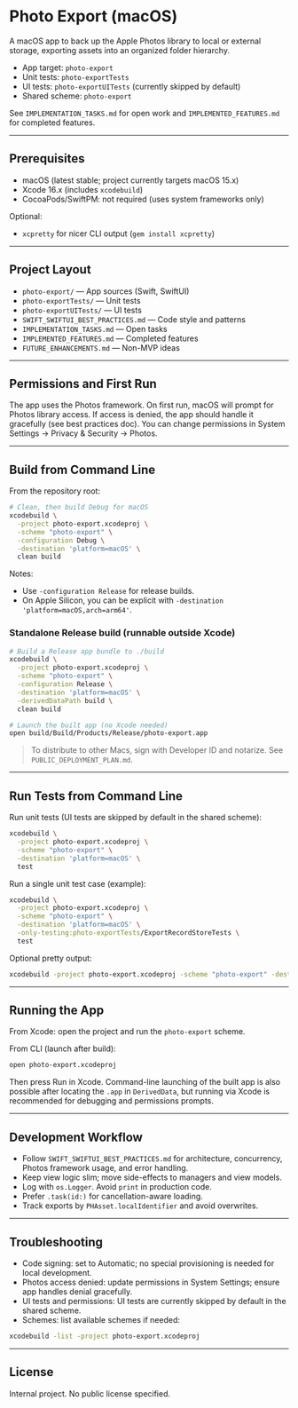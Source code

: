 # Photo Export (macOS)

A macOS app to back up the Apple Photos library to local or external storage, exporting assets into an organized folder hierarchy.

- App target: `photo-export`
- Unit tests: `photo-exportTests`
- UI tests: `photo-exportUITests` (currently skipped by default)
- Shared scheme: `photo-export`

See `IMPLEMENTATION_TASKS.md` for open work and `IMPLEMENTED_FEATURES.md` for completed features.

---

## Prerequisites

- macOS (latest stable; project currently targets macOS 15.x)
- Xcode 16.x (includes `xcodebuild`)
- CocoaPods/SwiftPM: not required (uses system frameworks only)

Optional:
- `xcpretty` for nicer CLI output (`gem install xcpretty`)

---

## Project Layout

- `photo-export/` — App sources (Swift, SwiftUI)
- `photo-exportTests/` — Unit tests
- `photo-exportUITests/` — UI tests
- `SWIFT_SWIFTUI_BEST_PRACTICES.md` — Code style and patterns
- `IMPLEMENTATION_TASKS.md` — Open tasks
- `IMPLEMENTED_FEATURES.md` — Completed features
- `FUTURE_ENHANCEMENTS.md` — Non-MVP ideas

---

## Permissions and First Run

The app uses the Photos framework. On first run, macOS will prompt for Photos library access. If access is denied, the app should handle it gracefully (see best practices doc). You can change permissions in System Settings → Privacy & Security → Photos.

---

## Build from Command Line

From the repository root:

```bash
# Clean, then build Debug for macOS
xcodebuild \
  -project photo-export.xcodeproj \
  -scheme "photo-export" \
  -configuration Debug \
  -destination 'platform=macOS' \
  clean build
```

Notes:
- Use `-configuration Release` for release builds.
- On Apple Silicon, you can be explicit with `-destination 'platform=macOS,arch=arm64'`.

### Standalone Release build (runnable outside Xcode)

```bash
# Build a Release app bundle to ./build
xcodebuild \
  -project photo-export.xcodeproj \
  -scheme "photo-export" \
  -configuration Release \
  -destination 'platform=macOS' \
  -derivedDataPath build \
  clean build

# Launch the built app (no Xcode needed)
open build/Build/Products/Release/photo-export.app
```

> To distribute to other Macs, sign with Developer ID and notarize. See `PUBLIC_DEPLOYMENT_PLAN.md`.

---

## Run Tests from Command Line

Run unit tests (UI tests are skipped by default in the shared scheme):

```bash
xcodebuild \
  -project photo-export.xcodeproj \
  -scheme "photo-export" \
  -destination 'platform=macOS' \
  test
```

Run a single unit test case (example):

```bash
xcodebuild \
  -project photo-export.xcodeproj \
  -scheme "photo-export" \
  -destination 'platform=macOS' \
  -only-testing:photo-exportTests/ExportRecordStoreTests \
  test
```

Optional pretty output:

```bash
xcodebuild -project photo-export.xcodeproj -scheme "photo-export" -destination 'platform=macOS' test | xcpretty
```

---

## Running the App

From Xcode: open the project and run the `photo-export` scheme.

From CLI (launch after build):

```bash
open photo-export.xcodeproj
```

Then press Run in Xcode. Command-line launching of the built app is also possible after locating the `.app` in `DerivedData`, but running via Xcode is recommended for debugging and permissions prompts.

---

## Development Workflow

- Follow `SWIFT_SWIFTUI_BEST_PRACTICES.md` for architecture, concurrency, Photos framework usage, and error handling.
- Keep view logic slim; move side-effects to managers and view models.
- Log with `os.Logger`. Avoid `print` in production code.
- Prefer `.task(id:)` for cancellation-aware loading.
- Track exports by `PHAsset.localIdentifier` and avoid overwrites.

---

## Troubleshooting

- Code signing: set to Automatic; no special provisioning is needed for local development.
- Photos access denied: update permissions in System Settings; ensure app handles denial gracefully.
- UI tests and permissions: UI tests are currently skipped by default in the shared scheme.
- Schemes: list available schemes if needed:

```bash
xcodebuild -list -project photo-export.xcodeproj
```

---

## License

Internal project. No public license specified.
